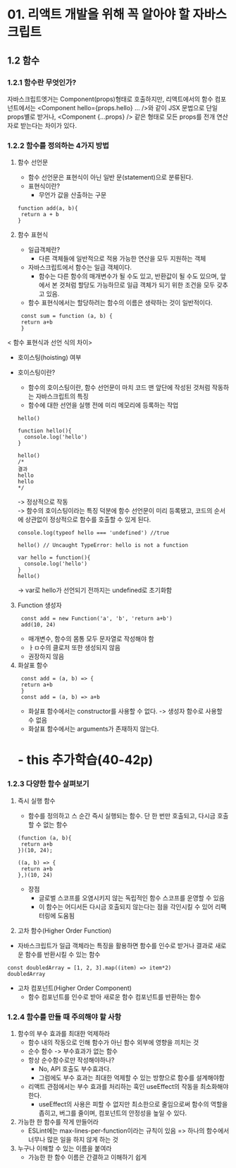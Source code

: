 # 01. 리액트 개발을 위해 꼭 알아야 할 자바스크립트

## 1.2 함수

### 1.2.1 함수란 무엇인가?

자바스크립트엣거는 Component(props)형태로 호출하지만, 리액트에서의 함수 컴포넌트에서는 <Component hello={props.hello} ... />와 같이 JSX 문법으로 단일 props별로 받거나, <Component {...props} /> 같은 형태로 모든 props를 전개 연산자로 받는다는 차이가 있다.

### 1.2.2 함수를 정의하는 4가지 방법

1. 함수 선언문

   - 함수 선언문은 표현식이 아닌 일반 문(statement)으로 분류된다.
   - 표현식이란?
     - 무언가 값을 산출하는 구문

   ```
   function add(a, b){
   	return a + b
   }
   ```

2. 함수 표현식
   - 일급객체란?
     - 다른 객체들에 일반적으로 적용 가능한 연산을 모두 지원하는 객체
   - 자바스크립트에서 함수는 일급 객체이다.
     - 함수는 다른 함수의 매개변수가 될 수도 있고, 반환값이 될 수도 있으며, 앞에서 본 것처럼 할당도 가능하므로 일급 객체가 되기 위한 조건을 모두 갖추고 있음.
   - 함수 표현식에서는 할당하려는 함수의 이름은 생략하는 것이 일반적이다.
   ```
    const sum = function (a, b) {
   	return a+b
    }
   ```

< 함수 표현식과 선언 식의 차이>

- 호이스팅(hoisting) 여부
- 호이스팅이란?

  - 함수의 호이스팅이란, 함수 선언문이 마치 코드 맨 앞단에 작성된 것처럼 작동하는 자바스크립트의 특징
  - 함수에 대한 선언을 실행 전에 미리 메모리에 등록하는 작업

  ```
  hello()

  function hello(){
  	console.log('hello')
  }

  hello()
  /*
  결과
  hello
  hello
  */
  ```

  -> 정상적으로 작동
  <br>
  -> 함수의 호이스팅이라는 특징 덕분에 함수 선언문이 미리 등록됐고, 코드의 순서에 상관없이 정상적으로 함수를 호출할 수 있게 된다.

  ```
  console.log(typeof hello === 'undefined') //true

  hello() // Uncaught TypeError: hello is not a function

  var hello = function(){
  	console.log('hello')
  }
  hello()
  ```

  -> var로 hello가 선언되기 전까지는 undefined로 초기화함

3. Function 생성자
   ```
    const add = new Function('a', 'b', 'return a+b')
    add(10, 24)
   ```
   - 매개변수, 함수의 몸통 모두 문자열로 작성해야 함
   - ㅏㅁ수의 클로저 또한 생성되지 않음
   - 권장하지 않음
4. 화살표 함수
   ```
    const add = (a, b) => {
   	return a+b
    }
    const add = (a, b) => a+b
   ```
   - 화살표 함수에서는 constructor를 사용할 수 없다. -> 생성자 함수로 사용할 수 없음
   - 화살표 함수에서는 arguments가 존재하지 않는다.
   # - this 추가학습(40-42p)

### 1.2.3 다양한 함수 살펴보기

1. 즉시 실행 함수

   - 함수를 정의하고 스 순간 즉시 실행되는 함수. 단 한 번만 호출되고, 다시금 호출할 수 없는 함수

   ```
   (function (a, b){
   	return a+b
   })(10, 24);

   ((a, b) => {
   	return a+b
   },)(10, 24)
   ```

   - 장점
     - 글로벌 스코프를 오염시키지 않는 독립적인 함수 스코프를 운영할 수 있음
     - 이 함수는 어디서든 다시금 호출되지 않는다는 점을 각인시킬 수 있어 리팩터링에 도움됨

2. 고차 함수(Higher Order Function)

- 자바스크립트가 일급 객체라는 특징을 활용하면 함수를 인수로 받거나 결과로 새로운 함수를 반환시킬 수 있는 함수

```
const doubledArray = [1, 2, 3].map((item) => item*2)
doubledArray
```

- 고차 컴포넌트(Higher Order Component)
  - 함수 컴포넌트를 인수로 받아 새로운 함수 컴포넌트를 반환하는 함수

### 1.2.4 함수를 만들 때 주의해야 할 사항

1. 함수의 부수 효과를 최대한 억제하라
   - 함수 내의 작동으로 인해 함수가 아닌 함수 외부에 영향을 끼치는 것
   - 순수 함수 -> 부수효과가 없는 함수
   - 항상 순수함수로만 작성해야하나?
     - No, API 호출도 부수효과다.
     - 그럼에도 부수 효과는 최대한 억제할 수 있는 방향으로 함수를 설계해야함
   - 리액트 관점에서는 부수 효과를 처리하는 훅인 useEffect의 작동을 최소화해야한다.
     - useEffect의 사용은 피할 수 없지만 최소한으로 줄임으로써 함수의 역할을 좁히고, 버그를 줄이며, 컴포넌트의 안정성을 높일 수 있다.
2. 가능한 한 함수를 작게 만들어라
   - ESLint에는 max-lines-per-function이라는 규칙이 있음 => 하나의 함수에서 너무나 많은 일을 하지 않게 하는 것
3. 누구나 이해할 수 있는 이름을 붙여라
   - 가능한 한 함수 이름은 간결하고 이해하기 쉽게
